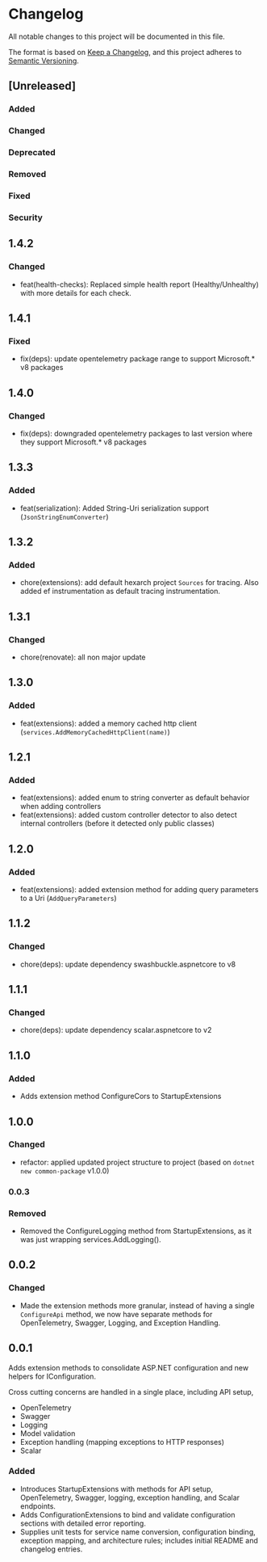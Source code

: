 # Changelog

All notable changes to this project will be documented in this file.

The format is based on [Keep a Changelog](https://keepachangelog.com/en/1.1.0/),
and this project adheres to [Semantic Versioning](https://semver.org/spec/v2.0.0.html).

## [Unreleased]

### Added <!-- for new features. -->

### Changed <!--  for changes in existing functionality. -->

### Deprecated <!--  for soon-to-be removed features. -->

### Removed <!-- for now removed features. -->

### Fixed <!-- for any bug fixes. -->

### Security <!-- in case of vulnerabilities. -->

## 1.4.2

### Changed

- feat(health-checks): Replaced simple health report (Healthy/Unhealthy) with more details for each check.

## 1.4.1

### Fixed

- fix(deps): update opentelemetry package range to support Microsoft.* v8 packages

## 1.4.0

### Changed

- fix(deps): downgraded opentelemetry packages to last version where they support Microsoft.* v8 packages

## 1.3.3

### Added

- feat(serialization): Added String-Uri serialization support (`JsonStringEnumConverter`)

## 1.3.2

### Added

- chore(extensions): add default hexarch project `Sources` for tracing. Also added ef instrumentation as default tracing instrumentation.

## 1.3.1

### Changed

- chore(renovate): all non major update

## 1.3.0

### Added

- feat(extensions): added a memory cached http client (`services.AddMemoryCachedHttpClient(name)`)

## 1.2.1

### Added

- feat(extensions): added enum to string converter as default behavior when adding controllers
- feat(extensions): added custom controller detector to also detect internal controllers (before it detected only public classes)

## 1.2.0

### Added

- feat(extensions): added extension method for adding query parameters to a Uri (`AddQueryParameters`)

## 1.1.2

### Changed

- chore(deps): update dependency swashbuckle.aspnetcore to v8

## 1.1.1

### Changed

- chore(deps): update dependency scalar.aspnetcore to v2

## 1.1.0

### Added

- Adds extension method ConfigureCors to StartupExtensions

## 1.0.0

### Changed

- refactor: applied updated project structure to project (based on `dotnet new common-package` v1.0.0)

### 0.0.3

### Removed

- Removed the ConfigureLogging method from StartupExtensions, as it was just wrapping services.AddLogging().

## 0.0.2

### Changed

- Made the extension methods more granular, instead of having a single `ConfigureApi` method, we now have separate methods for OpenTelemetry, Swagger, Logging, and Exception Handling.

## 0.0.1

Adds extension methods to consolidate ASP.NET configuration and new helpers for IConfiguration.

Cross cutting concerns are handled in a single place, including API setup,

- OpenTelemetry
- Swagger
- Logging
- Model validation
- Exception handling (mapping exceptions to HTTP responses)
- Scalar

### Added

- Introduces StartupExtensions with methods for API setup, OpenTelemetry, Swagger, logging, exception handling, and Scalar endpoints.
- Adds ConfigurationExtensions to bind and validate configuration sections with detailed error reporting.
- Supplies unit tests for service name conversion, configuration binding, exception mapping, and architecture rules; includes initial README and changelog entries.
